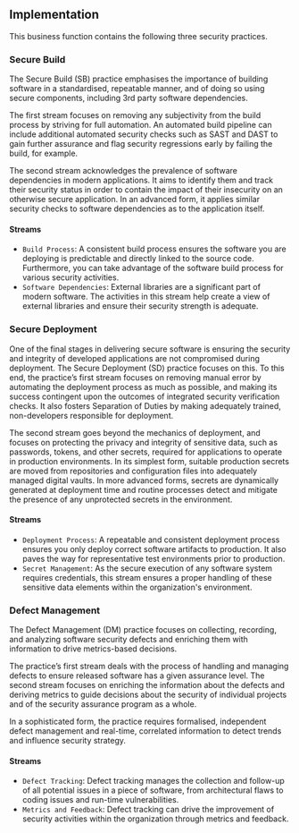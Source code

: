 ## Implementation
This business function contains the following three security practices.

### Secure Build

The Secure Build (SB) practice emphasises the importance of building software in a standardised, repeatable manner, and of doing so using secure components, including 3rd party software dependencies.

The first stream focuses on removing any subjectivity from the build process by striving for full automation. An automated build pipeline can include additional automated security checks such as SAST and DAST to gain further assurance and flag security regressions early by failing the build, for example.

The second stream acknowledges the prevalence of software dependencies in modern applications. It aims to identify them and track their security status in order to contain the impact of their insecurity on an otherwise secure application. In an advanced form, it applies similar security checks to software dependencies as to the application itself.


#### Streams

  - `Build Process`:
    A consistent build process ensures the software you are deploying is predictable and directly linked to the source code. Furthermore, you can take advantage of the software build process for various security activities.
  - `Software Dependencies`:
    External libraries are a significant part of modern software. The activities in this stream help create a view of external libraries and ensure their security strength is adequate.

### Secure Deployment

One of the final stages in delivering secure software is ensuring the security and integrity of developed applications are not compromised during deployment. The Secure Deployment (SD) practice focuses on this. To this end, the practice’s first stream focuses on removing manual error by automating the deployment process as much as possible, and making its success contingent upon the outcomes of integrated security verification checks. It also fosters Separation of Duties by making adequately trained, non-developers responsible for deployment.

The second stream goes beyond the mechanics of deployment, and focuses on protecting the privacy and integrity of sensitive data, such as passwords, tokens, and other secrets, required for applications to operate in production environments. In its simplest form, suitable production secrets are moved from repositories and configuration files into adequately managed digital vaults. In more advanced forms, secrets are dynamically generated at deployment time and routine processes detect and mitigate the presence of any unprotected secrets in the environment.


#### Streams

  - `Deployment Process`:
    A repeatable and consistent deployment process ensures you only deploy correct software artifacts to production. It also paves the way for representative test environments prior to production.
  - `Secret Management`:
    As the secure execution of any software system requires credentials, this stream ensures a proper handling of these sensitive data elements within the organization's environment.

### Defect Management

The Defect Management (DM) practice focuses on collecting, recording, and analyzing software security defects and enriching them with information to drive metrics-based decisions.

The practice’s first stream deals with the process of handling and managing defects to ensure released software has a given assurance level. The second stream focuses on enriching the information about the defects and deriving metrics to guide decisions about the security of individual projects and of the security assurance program as a whole.

In a sophisticated form, the practice requires formalised, independent defect management and real-time, correlated information to detect trends and influence security strategy.


#### Streams

  - `Defect Tracking`:
    Defect tracking manages the collection and follow-up of all potential issues in a piece of software, from architectural flaws to coding issues and run-time vulnerabilities.
  - `Metrics and Feedback`:
    Defect tracking can drive the improvement of security activities within the organization through metrics and feedback.


